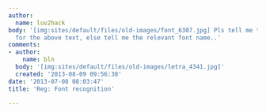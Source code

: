 ```yaml
---
author:
  name: luv2hack
body: '[img:sites/default/files/old-images/font_6307.jpg] Pls tell me the font name
  for the above text, else tell me the relevant font name..'
comments:
- author:
    name: bln
  body: '[img:sites/default/files/old-images/letra_4341.jpg]'
  created: '2013-08-09 09:56:38'
date: '2013-07-08 08:03:47'
title: 'Reg: Font recognition'

---
```

